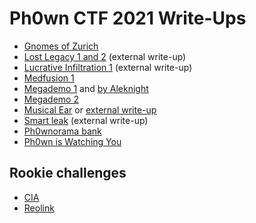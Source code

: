# Ph0wn CTF 2021 Write-Ups

- [Gnomes of Zurich](./gnomes-zurich/README.md)
- [Lost Legacy 1 and 2](https://github.com/histausse/ph0wn_2021_lost_legacy) (external write-up)
- [Lucrative Infiltration 1](https://github.com/0xbaaf/ph0wn-2021/blob/main/lucrative_1/README.md) (external write-up)
- [Medfusion 1](./medfusion/README.md)
- [Megademo 1](./megademo/megademo1-gianluca.md) and [by Aleknight](https://github.com/Aleknight/CTF-write-ups/blob/master/ph0wn/megademo/write-up.md)
- [Megademo 2](https://github.com/Aleknight/CTF-write-ups/blob/master/ph0wn/megademo/write-up.md)
- [Musical Ear](./musical-ear/README.md) or [external write-up](https://0bin.net/paste/+7ZoscHn#NQ93NNce5OBYwBAwMVwofbaOcVJ5yEsAOb4dY9a-fV0)
- [Smart leak](https://github.com/sebhz/writeups/blob/main/ph0wn/2021/smart_leak/writeup.md) (external write-up)
- [Ph0wnorama bank](https://github.com/savinoda/Ph0wn2021-Writeups/blob/main/Ph0wnorama-bank/Ph0wnorama-bank.md)
- [Ph0wn is Watching You](https://github.com/savinoda/Ph0wn2021-Writeups/blob/main/Ph0wn-is-whatching-you/Ph0wn-is-watching-you.md)

## Rookie challenges

- [CIA](./rookie-cia/README.md)
- [Reolink](./rookie-reolink/gianluca-writeup.md)
